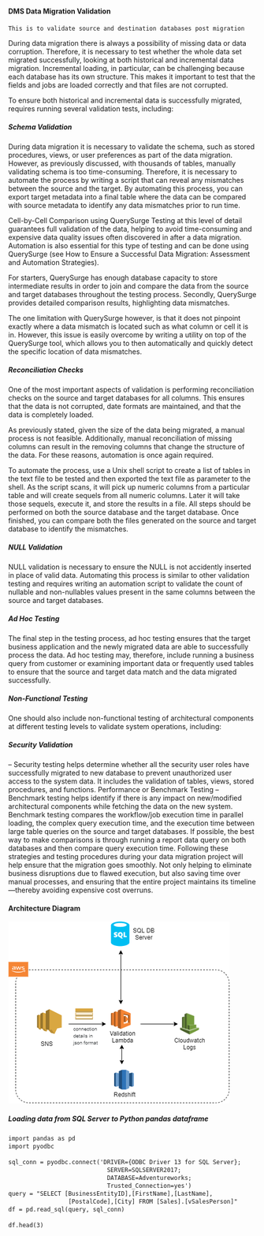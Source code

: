 #### DMS Data Migration Validation

```
This is to validate source and destination databases post migration
```

During data migration there is always a possibility of missing data or data corruption. Therefore, it is necessary to test whether the whole data set migrated successfully, looking at both historical and incremental data migration. Incremental loading, in particular, can be challenging because each database has its own structure. This makes it important to test that the fields and jobs are loaded correctly and that files are not corrupted.

To ensure both historical and incremental data is successfully migrated, requires running several validation tests, including:

##### Schema Validation
During data migration it is necessary to validate the schema, such as stored procedures, views, or user preferences as part of the data migration. However, as previously discussed, with thousands of tables, manually validating schema is too time-consuming. Therefore, it is necessary to automate the process by writing a script that can reveal any mismatches between the source and the target. By automating this process, you can export target metadata into a final table where the data can be compared with source metadata to identify any data mismatches prior to run time.

Cell-by-Cell Comparison using QuerySurge
Testing at this level of detail guarantees full validation of the data, helping to avoid time-consuming and expensive data quality issues often discovered in after a data migration. Automation is also essential for this type of testing and can be done using QuerySurge (see How to Ensure a Successful Data Migration: Assessment and Automation Strategies).

For starters, QuerySurge has enough database capacity to store intermediate results in order to join and compare the data from the source and target databases throughout the testing process. Secondly, QuerySurge provides detailed comparison results, highlighting data mismatches.

The one limitation with QuerySurge however, is that it does not pinpoint exactly where a data mismatch is located such as what column or cell it is in. However, this issue is easily overcome by writing a utility on top of the QuerySurge tool, which allows you to then automatically and quickly detect the specific location of data mismatches.

##### Reconciliation Checks
One of the most important aspects of validation is performing reconciliation checks on the source and target databases for all columns. This ensures that the data is not corrupted, date formats are maintained, and that the data is completely loaded.

As previously stated, given the size of the data being migrated, a manual process is not feasible. Additionally, manual reconciliation of missing columns can result in the removing columns that change the structure of the data. For these reasons, automation is once again required.

To automate the process, use a Unix shell script to create a list of tables in the text file to be tested and then exported the text file as parameter to the shell. As the script scans, it will pick up numeric columns from a particular table and will create sequels from all numeric columns. Later it will take those sequels, execute it, and store the results in a file. All steps should be performed on both the source database and the target database. Once finished, you can compare both the files generated on the source and target database to identify the mismatches.

##### NULL Validation
NULL validation is necessary to ensure the NULL is not accidently inserted in place of valid data. Automating this process is similar to other validation testing and requires writing an automation script to validate the count of nullable and non-nullables values present in the same columns between the source and target databases.

##### Ad Hoc Testing
The final step in the testing process, ad hoc testing ensures that the target business application and the newly migrated data are able to successfully process the data. Ad hoc testing may, therefore, include running a business query from customer or examining important data or frequently used tables to ensure that the source and target data match and the data migrated successfully.

##### Non-Functional Testing
One should also include non-functional testing of architectural components at different testing levels to validate system operations, including:

##### Security Validation 
– Security testing helps determine whether all the security user roles have successfully migrated to new database to prevent unauthorized user access to the system data. It includes the validation of tables, views, stored procedures, and functions.
Performance or Benchmark Testing – Benchmark testing helps identify if there is any impact on new/modified architectural components while fetching the data on the new system. Benchmark testing compares the workflow/job execution time in parallel loading, the complex query execution time, and the execution time between large table queries on the source and target databases. If possible, the best way to make comparisons is through running a report data query on both databases and then compare query execution time.
Following these strategies and testing procedures during your data migration project will help ensure that the migration goes smoothly. Not only helping to eliminate business disruptions due to flawed execution, but also saving time over manual processes, and ensuring that the entire project maintains its timeline—thereby avoiding expensive cost overruns.

#### Architecture Diagram

![Architecture Diagram](dms_migration_validation.png)

##### Loading data from SQL Server to Python pandas dataframe

```
import pandas as pd
import pyodbc

sql_conn = pyodbc.connect('DRIVER={ODBC Driver 13 for SQL Server};
                            SERVER=SQLSERVER2017;
                            DATABASE=Adventureworks;
                            Trusted_Connection=yes') 
query = "SELECT [BusinessEntityID],[FirstName],[LastName],
                 [PostalCode],[City] FROM [Sales].[vSalesPerson]"
df = pd.read_sql(query, sql_conn)

df.head(3)
```
